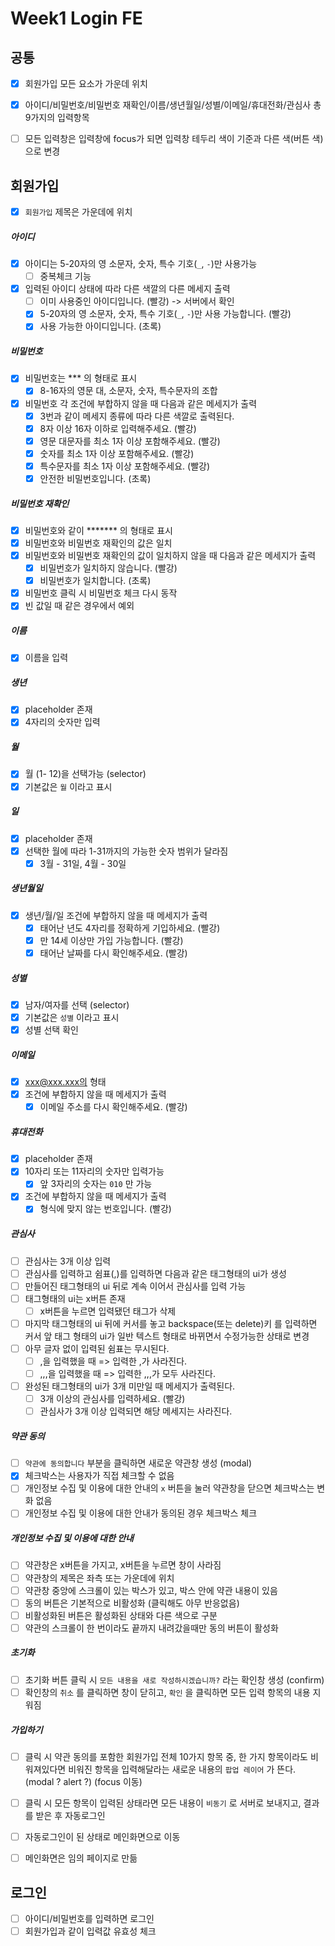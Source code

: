 # Week1 Login FE

## 공통

- [x] 회원가입 모든 요소가 가운데 위치
- [x] 아이디/비밀번호/비밀번호 재확인/이름/생년월일/성별/이메일/휴대전화/관심사 총 9가지의 입력항목
- [ ] 모든 입력창은 입력창에 focus가 되면 입력창 테두리 색이 기준과 다른 색(버튼 색)으로 변경


## 회원가입

- [x] `회원가입` 제목은 가운데에 위치

##### 아이디

- [x] 아이디는 5-20자의 영 소문자, 숫자, 특수 기호(`_`, `-`)만 사용가능
  - [ ] 중복체크 기능

- [x] 입력된 아이디 상태에 따라 다른 색깔의 다른 메세지 출력
  - [ ] 이미 사용중인 아이디입니다. (빨강) -> 서버에서 확인
  - [x] 5-20자의 영 소문자, 숫자, 특수 기호(`_`, `-`)만 사용 가능합니다. (빨강) 
  - [x] 사용 가능한 아이디입니다. (초록) 

##### 비밀번호

- [x] 비밀번호는 *** 의 형태로 표시
  - [x] 8-16자의 영문 대, 소문자, 숫자, 특수문자의 조합
- [x] 비밀번호 각 조건에 부합하지 않을 때 다음과 같은 메세지가 출력
  - [x] 3번과 같이 메세지 종류에 따라 다른 색깔로 출력된다.
  - [x] 8자 이상 16자 이하로 입력해주세요. (빨강)
  - [x] 영문 대문자를 최소 1자 이상 포함해주세요. (빨강)
  - [x] 숫자를 최소 1자 이상 포함해주세요. (빨강)
  - [x] 특수문자를 최소 1자 이상 포함해주세요. (빨강) 
  - [x] 안전한 비밀번호입니다. (초록)

##### 비밀번호 재확인

- [x] 비밀번호와 같이 ******* 의 형태로 표시
- [x] 비밀번호와 비밀번호 재확인의 값은 일치
- [x] 비밀번호와 비밀번호 재확인의 값이 일치하지 않을 때 다음과 같은 메세지가 출력
  - [x] 비밀번호가 일치하지 않습니다. (빨강)
  - [x] 비밀번호가 일치합니다. (초록)
- [x] 비밀번호 클릭 시 비밀번호 체크 다시 동작
- [x] 빈 값일 때 같은 경우에서 예외

##### 이름

- [x] 이름을 입력

##### 생년

- [x] placeholder 존재
- [x] 4자리의 숫자만 입력

##### 월

- [x] 월 (1- 12)을 선택가능 (selector)
- [x] 기본값은 `월` 이라고 표시

##### 일

- [x] placeholder 존재
- [x] 선택한 월에 따라 1-31까지의 가능한 숫자 범위가 달라짐
  - [x] 3월 - 31일, 4월 - 30일

##### 생년월일

- [x] 생년/월/일 조건에 부합하지 않을 때 메세지가 출력
  - [x] 태어난 년도 4자리를 정확하게 기입하세요. (빨강)
  - [x] 만 14세 이상만 가입 가능합니다. (빨강)
  - [x] 태어난 날짜를 다시 확인해주세요. (빨강)

##### 성별

- [x] 남자/여자를 선택 (selector)
- [x] 기본값은 `성별` 이라고 표시
- [x] 성별 선택 확인

##### 이메일

- [x] xxx@xxx.xxx의 형태
- [x] 조건에 부합하지 않을 때 메세지가 출력
  - [x] 이메일 주소를 다시 확인해주세요. (빨강)

##### 휴대전화

- [x] placeholder 존재
- [x] 10자리 또는 11자리의 숫자만 입력가능
  - [x] 앞 3자리의 숫자는 `010` 만 가능
- [x] 조건에 부합하지 않을 때 메세지가 출력
  - [x] 형식에 맞지 않는 번호입니다. (빨강)

##### 관심사

- [ ] 관심사는 3개 이상 입력
- [ ] 관심사를 입력하고 쉼표(,)를 입력하면 다음과 같은 태그형태의 ui가 생성
- [ ] 만들어진 태그형태의 ui 뒤로 계속 이어서 관심사를 입력 가능
- [ ] 태그형태의 ui는 x버튼 존재
  - [ ] x버튼을 누르면 입력됐던 태그가 삭제
- [ ] 마지막 태그형태의 ui 뒤에 커서를 놓고 backspace(또는 delete)키 를 입력하면 커서 앞 태그 형태의 ui가 일반 텍스트 형태로 바뀌면서 수정가능한 상태로 변경
- [ ] 아무 글자 없이 입력된 쉼표는 무시된다.
  - [ ]  ,을 입력했을 때 => 입력한 ,가 사라진다.
  - [ ] ,,,을 입력했을 때 => 입력한 ,,,가 모두 사라진다.
- [ ] 완성된 태그형태의 ui가 3개 미만일 때 메세지가 출력된다.
  - [ ] 3개 이상의 관심사를 입력하세요. (빨강)
  - [ ] 관심사가 3개 이상 입력되면 해당 메세지는 사라진다.

##### 약관 동의

- [ ] `약관에 동의합니다` 부분을 클릭하면 새로운 약관창 생성 (modal)
- [x] 체크박스는 사용자가 직접 체크할 수 없음
- [ ] 개인정보 수집 및 이용에 대한 안내의 `x` 버튼을 눌러 약관창을 닫으면 체크박스는 변화 없음
- [ ] 개인정보 수집 및 이용에 대한 안내가 동의된 경우 체크박스 체크

##### 개인정보 수집 및 이용에 대한 안내

- [ ] 약관창은 x버튼을 가지고, x버튼을 누르면 창이 사라짐
- [ ] 약관창의 제목은 좌측 또는 가운데에 위치
- [ ] 약관창 중앙에 스크롤이 있는 박스가 있고, 박스 안에 약관 내용이 있음
- [ ] 동의 버튼은 기본적으로 비활성화 (클릭해도 아무 반응없음)
- [ ] 비활성화된 버튼은 활성화된 상태와 다른 색으로 구분
- [ ] 약관의 스크롤이 한 번이라도 끝까지 내려갔을때만 동의 버튼이 활성화

##### 초기화

- [ ] 초기화 버튼 클릭 시 `모든 내용을 새로 작성하시겠습니까?` 라는 확인창 생성 (confirm)
- [ ] 확인창의 `취소` 를 클릭하면 창이 닫히고, `확인` 을 클릭하면 모든 입력 항목의 내용 지워짐

##### 가입하기

- [ ] 클릭 시 약관 동의를 포함한 회원가입 전체 10가지 항목 중, 한 가지 항목이라도 비워져있다면 비워진 항목을 입력해달라는 새로운 내용의 `팝업 레이어` 가 뜬다. (modal ? alert ?) (focus 이동)

- [ ] 클릭 시 모든 항목이 입력된 상태라면 모든 내용이 `비동기` 로 서버로 보내지고, 결과를 받은 후 자동로그인

- [ ] 자동로그인이 된 상태로 메인화면으로 이동

- [ ] 메인화면은 임의 페이지로 만듦 

  

## 로그인

- [ ] 아이디/비밀번호를 입력하면 로그인
- [ ] 회원가입과 같이 입력값 유효성 체크
